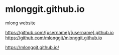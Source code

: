 # mlonggit.github.io
 mlong website


https://github.com/[username]/[username].github.io
https://github.com/mlonggit/mlonggit.github.io

https://mlonggit.github.io/